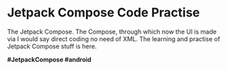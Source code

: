 # Jetpack Compose Code Practise
The Jetpack Compose. The Compose, through which now the UI is made via I would say direct coding no need of XML.
The learning and practise of Jetpack Compose stuff is here.

<strong>
#JetpackCompose #android
</strong>
